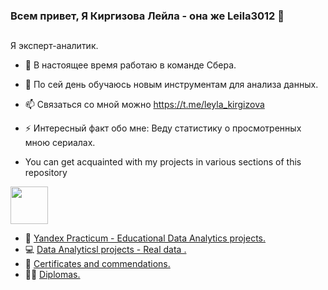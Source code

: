 ### Всем привет, Я Киргизова Лейла - она же Leila3012  👋

##
Я эксперт-аналитик.



- 🔭 В настоящее время работаю в команде Сбера.
- 🌱 По сей день обучаюсь новым инструментам для анализа данных.
- 📫 Связаться со мной можно https://t.me/leyla_kirgizova
- ⚡ Интересный факт обо мне: Веду статистику о просмотренных мною сериалах.

-  You can get acquainted with my projects in various sections of this repository
  <img src="https://media.giphy.com/media/Y01wot3Bt9Bpdz8xvs/giphy.gif" width="60px"/>
</h3>

- 🏦  <a href="https://github.com/MalykhinViktor/Yandex_praktikum#readme" target="_blank"> Yandex Practicum - Educational Data Analytics projects.</a>
- 💻 <a href="https://github.com/MalykhinViktor/Date_analytics_real_data/blob/main/README.md">Data Analyticsl projects - Real data .</a>
- 📃 <a href="https://github.com/MalykhinViktor/MalykhinViktor/tree/certificates_and_commendations" target="_blank">Certificates and commendations.</a>
- 🧑‍💻 <a href="https://github.com/MalykhinViktor/MalykhinViktor/tree/diplomas" target="_blank"> Diplomas.</a>
